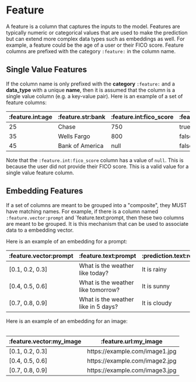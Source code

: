# Feature

A feature is a column that captures the inputs to the model. Features are typically numeric or categorical values that are used to make the prediction but can extend more complex data types such as embeddings as well. For example, a feature could be the age of a user or their FICO score. Feature columns are prefixed with the category `:feature:` in the column name.

## Single Value Features

If the column name is only prefixed with the **category** `:feature:` and a **data_type** with a unique **name**, then it is assumed that the column is a single value column (e.g. a key-value pair). Here is an example of a set of feature columns:

<table>
 <thead>
    <tr>
     <th>:feature.int:age</th>
     <th>:feature.str:bank</th>
     <th>:feature.int:fico_score</th>
     <th>:feature.bool:is_gold_member</th>
    </tr>
 </thead>
 <tbody>
 <tr>
    <td>25</td>
    <td>Chase</td>
    <td>750</td>
    <td>true</td>
    </tr>
    <tr>
    <td>35</td>
    <td>Wells Fargo</td>
    <td>800</td>
    <td>false</td>
    </tr>
    <tr>
    <td>45</td>
    <td>Bank of America</td>
    <td>null</td>
    <td>false</td>
 </tbody>
</table>

Note that the `:feature.int:fico_score` column has a value of `null`. This is because the user did not provide their FICO score. This is a valid value for a single value feature column.

## Embedding Features

If a set of columns are meant to be grouped into a "composite", they MUST have matching names. For example, if there is a column named `:feature.vector:prompt` and `feature.text:prompt, then these two columns are meant to be grouped. It is this mechanism that can be used to associate data to a embedding vector.

Here is an example of an embedding for a prompt:

<table>
 <thead>
    <tr>
     <th>:feature.vector:prompt</th>
     <th>:feature.text:prompt</th>
     <th>:prediction.text:response</th>
    </tr>
 </thead>
 <tbody>
 <tr>
    <td>[0.1, 0.2, 0.3]</td>
    <td>What is the weather like today?</td>
    <td>It is rainy</td>
    </tr>
    <tr>
    <td>[0.4, 0.5, 0.6]</td>
    <td>What is the weather like tomorrow?</td>
    <td>It is sunny</td>
    </tr>
    <tr>
    <td>[0.7, 0.8, 0.9]</td>
    <td>What is the weather like in 5 days?</td>
    <td>It is cloudy</td>
 </tbody>
 <table>

Here is an example of an embedding for an image:

<table>
    <thead>
        <tr>
        <th>:feature.vector:my_image</th>
        <th>:feature.url:my_image</th>
        </tr>
    </thead>
    <tbody>
    <tr>
        <td>[0.1, 0.2, 0.3]</td>
        <td>https://example.com/image1.jpg</td>
        </tr>
        <tr>
        <td>[0.4, 0.5, 0.6]</td>
        <td>https://example.com/image2.jpg</td>
        </tr>
        <tr>
        <td>[0.7, 0.8, 0.9]</td>
        <td>https://example.com/image3.jpg</td>
    </tbody>
</table>
